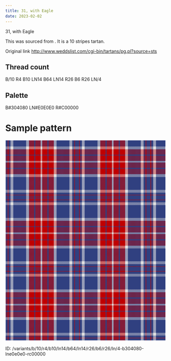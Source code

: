 ```yaml
---
title: 31, with Eagle
date: 2023-02-02
---
```

31, with Eagle

This was sourced from <no value>.  It is a 10 stripes tartan.

Original link http://www.weddslist.com/cgi-bin/tartans/pg.pl?source=sts

## Thread count
B/10 R4 B10 LN14 B64 LN14 R26 B6 R26 LN/4

## Palette
B#304080 LN#E0E0E0 R#C00000

# Sample pattern

![Tartan detail](tartan.png "B/10 R4 B10 LN14 B64 LN14 R26 B6 R26 LN/4 tartan")

ID: /variants/b/10/r4/b10/ln14/b64/ln14/r26/b6/r26/ln/4-b304080-lne0e0e0-rc00000